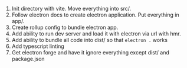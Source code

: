 1. Init directory with vite. Move everything into src/.
1. Follow electron docs to create electron application. Put everything in app/.
1. Create rollup config to bundle electron app.
1. Add ability to run dev server and load it with electron via url with hmr.
1. Add ability to bundle all code into dist/ so that `electron .` works
1. Add typescript linting
1. Get electron forge and have it ignore everything except dist/ and package.json

